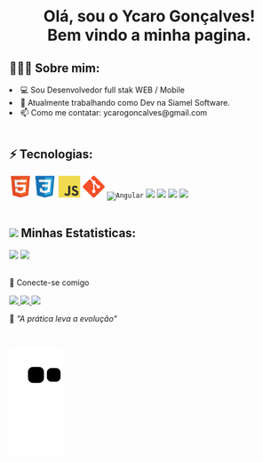 <h1 align="center">Olá, sou o Ycaro Gonçalves!<br>Bem vindo a minha pagina.</h1>


## 👨🏻‍💻 Sobre mim:
<li>💻  Sou Desenvolvedor full stak WEB / Mobile 
<li>🌱 Atualmente trabalhando como Dev na Siamel Software.
<li>📫 Como me contatar: ycarogoncalves@gmail.com

<br>
<br>

## ⚡ Tecnologias:
<div>
<code><img width="40" src="https://github.com/ycarogo/ycarogo/blob/main/imgs/HTML.svg" alt="HTML"></code>
<code><img width="40" src="https://github.com/ycarogo/ycarogo/blob/main/imgs/CSS.svg" alt="CSS"></code>
<code><img width="40" src="https://github.com/ycarogo/ycarogo/blob/main/imgs/JS.svg" alt="Javascript"></code>
<code><img width="40" src="https://github.com/ycarogo/ycarogo/blob/main/imgs/git.svg" alt="Git"></code>
<code><img width="40" src="https://cdn.jsdelivr.net/gh/devicons/devicon/icons/angularjs/angularjs-original.svg" alt="Angular"/></code>
<code><img width="40" src="https://cdn.jsdelivr.net/gh/devicons/devicon/icons/typescript/typescript-original.svg" /></code>
<code><img width="40" src="https://cdn.jsdelivr.net/gh/devicons/devicon/icons/php/php-plain.svg" /></code>
<code><img width="40" src="https://cdn.jsdelivr.net/gh/devicons/devicon/icons/docker/docker-plain-wordmark.svg" /></code>
<code><img width="40" src="https://cdn.jsdelivr.net/gh/devicons/devicon/icons/ionic/ionic-original.svg" /></code>   
</div>

<br>
   
## <img src="https://media.giphy.com/media/cj87CxfRtrUifF3Ryk/giphy.gif" width="25"> Minhas Estatisticas:
<div>
  <a href="https://github.com/ycarogo"></a>
  <img width="49.5%" src="https://github-readme-stats.vercel.app/api?username=ycarogo&show_icons=true&theme=dark&hide_border=true"/>
  <img width="49%" src="https://github-readme-stats.vercel.app/api/top-langs/?username=ycarogo&layout=compact&langs_count=7&theme=dark"/>
</div>

<br>

<p dir="auto">💬 Conecte-se comigo<p>

 <div style="margin-top:15px"> 
  <a href="https://www.linkedin.com/in/ycaro-gon%C3%A7alves-de-oliveira-b36663129/" rel="nofollow"><img src="https://camo.githubusercontent.com/c00f87aeebbec37f3ee0857cc4c20b21fefde8a96caf4744383ebfe44a47fe3f/68747470733a2f2f696d672e736869656c64732e696f2f62616467652f2d4c696e6b6564496e2d2532333030373742353f7374796c653d666f722d7468652d6261646765266c6f676f3d6c696e6b6564696e266c6f676f436f6c6f723d7768697465" data-canonical-src="https://img.shields.io/badge/-LinkedIn-%230077B5?style=for-the-badge&amp;logo=linkedin&amp;logoColor=white" style="max-width: 100%;">
 </a>
  <a href="https://api.whatsapp.com/send?phone=5533988510778" rel="nofollow" target="_blank"><img src="https://camo.githubusercontent.com/d9d4db0a25f6d41d6ef282c6adc2f9bd5b31201ef00ba580f5a945da4063a937/68747470733a2f2f696d672e736869656c64732e696f2f62616467652f57686174734170702d3235443336363f7374796c653d666f722d7468652d6261646765266c6f676f3d7768617473617070266c6f676f436f6c6f723d7768697465" data-canonical-src="https://img.shields.io/badge/WhatsApp-25D366?style=for-the-badge&amp;logo=whatsapp&amp;logoColor=white" style="max-width: 100%;">
 </a>
 <a href="mailto:ycarogoncales@gmail.com" rel="nofollow" target="_blank"><img src="https://camo.githubusercontent.com/927d6b3961fa048ff7303daf291cb5869dfa25018997cf8c1373c2f6a85b1458/68747470733a2f2f696d672e736869656c64732e696f2f62616467652f2d476d61696c2d2532333333333f7374796c653d666f722d7468652d6261646765266c6f676f3d676d61696c266c6f676f436f6c6f723d7768697465" style="max-width: 100%;">
 </a>
 

<p>🧠 <spam style="font-style:italic">"A prática leva a evolução"</spam></p>

<br>

![Snake animation](https://github.com/ycarogo/ycarogo/blob/output/github-contribution-grid-snake.svg)
</div>
